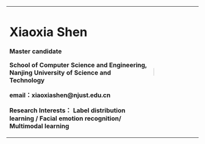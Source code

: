 
<table border="0">
  <tr>
    <td width="75%">
      <h1>Xiaoxia Shen</h1>
      <p><b>Master candidate</b></p>
      <p><b>School of Computer Science and Engineering, Nanjing University of Science and Technology</b></p>
      <p><b>email：xiaoxiashen@njust.edu.cn</b></p>
      <p><b>Research Interests： Label distribution learning /  Facial emotion recognition/ Multimodal learning</b></p>
    </td>
    <td width="25%">
      <img src="/sxx.PNG" width="1%">     
    </td>
  </tr>
</table>

